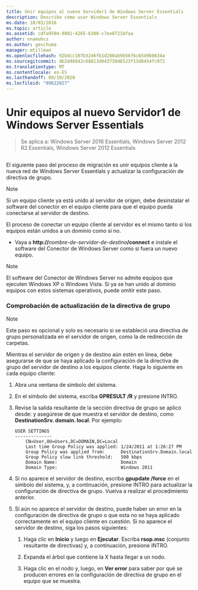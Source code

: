 ```yaml
---
title: Unir equipos al nuevo Servidor1 de Windows Server Essentials
description: Describe cómo usar Windows Server Essentials
ms.date: 10/03/2016
ms.topic: article
ms.assetid: cdfa9504-9881-4265-b308-c7ee8721bfaa
author: nnamuhcs
ms.author: geschuma
manager: mtillman
ms.openlocfilehash: 92bdcc107b3246fb1d288ab9b56f6c65d9b0634a
ms.sourcegitcommit: db2d46842c68813d043738d6523f13d8454fc972
ms.translationtype: MT
ms.contentlocale: es-ES
ms.lasthandoff: 09/10/2020
ms.locfileid: "89622827"
---
```

# <a name="join-computers-to-the-new-windows-server-essentials-server1"></a>Unir equipos al nuevo Servidor1 de Windows Server Essentials

>Se aplica a: Windows Server 2016 Essentials, Windows Server 2012 R2 Essentials, Windows Server 2012 Essentials

##  <a name="BKMK_JoinComputers"></a>
 El siguiente paso del proceso de migración es unir equipos cliente a la nueva red de Windows Server Essentials y actualizar la configuración de directiva de grupo.

> [!NOTE]
>  Si un equipo cliente ya está unido al servidor de origen, debe desinstalar el software del conector en el equipo cliente para que el equipo pueda conectarse al servidor de destino.

 El proceso de conectar un equipo cliente al servidor es el mismo tanto si los equipos están unidos a un dominio como si no.

- Vaya a **http://**<em>nombre-de-servidor-de-destino</em>**/connect** e instale el software del Conector de Windows Server como si fuera un nuevo equipo.

> [!NOTE]
>  El software del Conector de Windows Server no admite equipos que ejecuten Windows XP o Windows Vista. Si ya se han unido al dominio equipos con estos sistemas operativos, puede omitir este paso.

### <a name="ensure-that-group-policy-has-updated"></a>Comprobación de actualización de la directiva de grupo

> [!NOTE]
>  Este paso es opcional y solo es necesario si se estableció una directiva de grupo personalizada en el servidor de origen, como la de redirección de carpetas.

 Mientras el servidor de origen y de destino aún estén en línea, debe asegurarse de que se haya aplicado la configuración de la directiva de grupo del servidor de destino a los equipos cliente. Haga lo siguiente en cada equipo cliente:

1.  Abra una ventana de símbolo del sistema.

2.  En el símbolo del sistema, escriba **GPRESULT /R** y presione INTRO.

3.  Revise la salida resultante de la sección directiva de grupo se aplicó desde: y asegúrese de que muestra el servidor de destino, como **DestinationSrv. domain. local**. Por ejemplo:

    ```
    USER SETTINGS
    --------------
        CN=User,OU=Users,DC=DOMAIN,DC=Local
        Last time Group Policy was applied: 1/24/2011 at 1:26:27 PM
        Group Policy was applied from:      DestinationSrv.Domain.local
        Group Policy slow link threshold:   500 kbps
        Domain Name:                        Domain
        Domain Type:                        Windows 2011

    ```

4.  Si no aparece el servidor de destino, escriba **gpupdate /force** en el símbolo del sistema, y, a continuación, presione INTRO para actualizar la configuración de directiva de grupo. Vuelva a realizar el procedimiento anterior.

5.  Si aún no aparece el servidor de destino, puede haber un error en la configuración de directiva de grupo o que esta no se haya aplicado correctamente en el equipo cliente en cuestión. Si no aparece el servidor de destino, siga los pasos siguientes:

    1.  Haga clic en **Inicio** y luego en **Ejecutar**. Escriba **rsop.msc** (conjunto resultante de directivas) y, a continuación, presione INTRO.

    2.  Expanda el árbol que contiene la X hasta llegar a un nodo.

    3.  Haga clic en el nodo y, luego, en **Ver error** para saber por qué se producen errores en la configuración de directiva de grupo en el equipo que se muestra.
